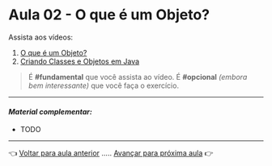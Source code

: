 # Aula 02 - O que é um Objeto?

Assista aos vídeos: 

  1. [O que é um Objeto?](https://youtu.be/aR7CKNFECx0?t=48)
  1. [Criando Classes e Objetos em Java](https://youtu.be/wNaoX6VOj54?t=34)

> É **#fundamental** que você assista ao vídeo. É **#opcional** _(embora bem interessante)_ que você faça o exercício.

---

#### _Material complementar:_

* TODO

---

👈 [Voltar para aula anterior](../aula01/aula.md) ..... [Avançar para próxima aula](../aula03/aula.md) 👉